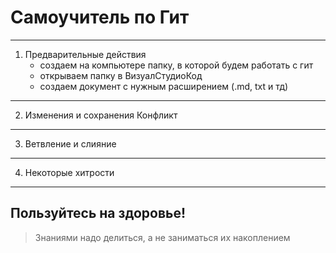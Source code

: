 # Самоучитель по Гит
---
1. Предварительные действия
    * создаем на компьютере папку, в которой будем работать с гит
    * открываем папку в ВизуалСтудиоКод
    * создаем документ с нужным расширением (.md, txt и тд)
---
2. Изменения и сохранения
Конфликт

---
3. Ветвление и слияние
---
4. Некоторые хитрости
---

## Пользуйтесь на здоровье!
>Знаниями надо делиться, а не заниматься их накоплением
